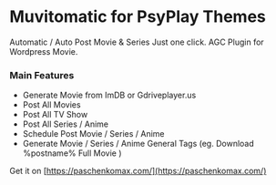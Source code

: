 # Muvitomatic for PsyPlay Themes
Automatic / Auto Post Movie & Series Just one click.
AGC Plugin for Wordpress Movie.

### Main Features
- Generate Movie from ImDB or Gdriveplayer.us
- Post All Movies
- Post All TV Show
- Post All Series / Anime
- Schedule Post Movie / Series / Anime
- Generate Movie / Series / Anime General Tags (eg. Download %postname% Full Movie )

Get it on [https://paschenkomax.com/](https://paschenkomax.com/)
